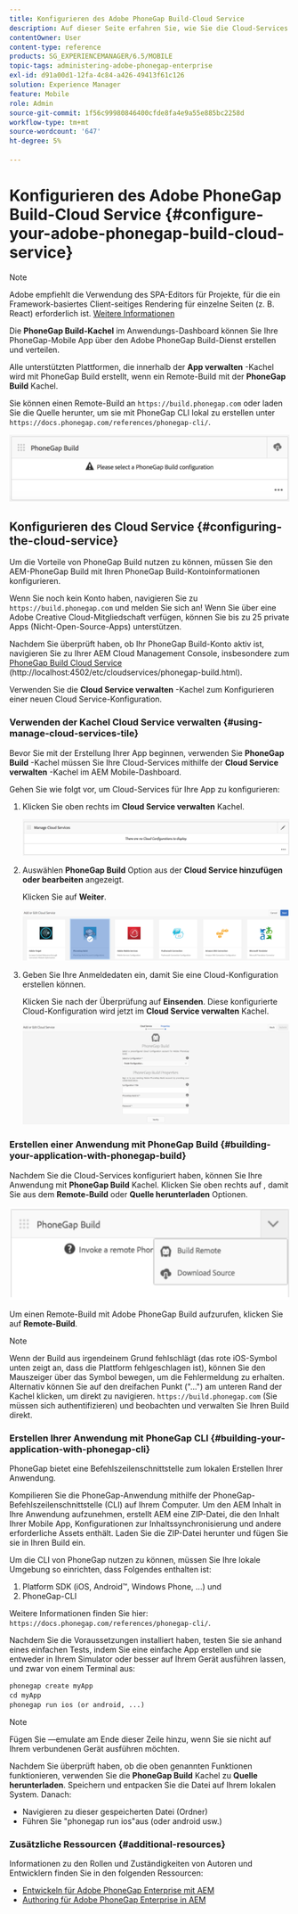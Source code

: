 ```yaml
---
title: Konfigurieren des Adobe PhoneGap Build-Cloud Service
description: Auf dieser Seite erfahren Sie, wie Sie die Cloud-Services konfigurieren und Ihre Anwendung mit PhoneGap Build erstellen.
contentOwner: User
content-type: reference
products: SG_EXPERIENCEMANAGER/6.5/MOBILE
topic-tags: administering-adobe-phonegap-enterprise
exl-id: d91a00d1-12fa-4c84-a426-49413f61c126
solution: Experience Manager
feature: Mobile
role: Admin
source-git-commit: 1f56c99980846400cfde8fa4e9a55e885bc2258d
workflow-type: tm+mt
source-wordcount: '647'
ht-degree: 5%

---
```


# Konfigurieren des Adobe PhoneGap Build-Cloud Service {#configure-your-adobe-phonegap-build-cloud-service}

>[!NOTE]
>
>Adobe empfiehlt die Verwendung des SPA-Editors für Projekte, für die ein Framework-basiertes Client-seitiges Rendering für einzelne Seiten (z. B. React) erforderlich ist. [Weitere Informationen](/help/sites-developing/spa-overview.md)

Die **PhoneGap Build-Kachel** im Anwendungs-Dashboard können Sie Ihre PhoneGap-Mobile App über den Adobe PhoneGap Build-Dienst erstellen und verteilen.

Alle unterstützten Plattformen, die innerhalb der **App verwalten** -Kachel wird mit PhoneGap Build erstellt, wenn ein Remote-Build mit der **PhoneGap Build** Kachel.

Sie können einen Remote-Build an `https://build.phonegap.com` oder laden Sie die Quelle herunter, um sie mit PhoneGap CLI lokal zu erstellen unter `https://docs.phonegap.com/references/phonegap-cli/`.

![PhoneGap Build-Kachel](assets/chlimage_1-60.png)

## Konfigurieren des Cloud Service {#configuring-the-cloud-service}

Um die Vorteile von PhoneGap Build nutzen zu können, müssen Sie den AEM-PhoneGap Build mit Ihren PhoneGap Build-Kontoinformationen konfigurieren.

Wenn Sie noch kein Konto haben, navigieren Sie zu `https://build.phonegap.com` und melden Sie sich an! Wenn Sie über eine Adobe Creative Cloud-Mitgliedschaft verfügen, können Sie bis zu 25 private Apps (Nicht-Open-Source-Apps) unterstützen.

Nachdem Sie überprüft haben, ob Ihr PhoneGap Build-Konto aktiv ist, navigieren Sie zu Ihrer AEM Cloud Management Console, insbesondere zum [PhoneGap Build Cloud Service](http://localhost:4502/etc/cloudservices/phonegap-build.html) (http://localhost:4502/etc/cloudservices/phonegap-build.html).

Verwenden Sie die **Cloud Service verwalten** -Kachel zum Konfigurieren einer neuen Cloud Service-Konfiguration.

### Verwenden der Kachel Cloud Service verwalten {#using-manage-cloud-services-tile}

Bevor Sie mit der Erstellung Ihrer App beginnen, verwenden Sie **PhoneGap Build** -Kachel müssen Sie Ihre Cloud-Services mithilfe der **Cloud Service verwalten** -Kachel im AEM Mobile-Dashboard.

Gehen Sie wie folgt vor, um Cloud-Services für Ihre App zu konfigurieren:

1. Klicken Sie oben rechts im **Cloud Service verwalten** Kachel.

   ![chlimage_1-61](assets/chlimage_1-61.png)

1. Auswählen **PhoneGap Build** Option aus der **Cloud Service hinzufügen oder bearbeiten** angezeigt.

   Klicken Sie auf **Weiter**.

   ![chlimage_1-62](assets/chlimage_1-62.png)

1. Geben Sie Ihre Anmeldedaten ein, damit Sie eine Cloud-Konfiguration erstellen können.

   Klicken Sie nach der Überprüfung auf **Einsenden**. Diese konfigurierte Cloud-Konfiguration wird jetzt im **Cloud Service verwalten** Kachel.

   ![chlimage_1-63](assets/chlimage_1-63.png)

### Erstellen einer Anwendung mit PhoneGap Build {#building-your-application-with-phonegap-build}

Nachdem Sie die Cloud-Services konfiguriert haben, können Sie Ihre Anwendung mit **PhoneGap Build** Kachel. Klicken Sie oben rechts auf , damit Sie aus dem **Remote-Build** oder **Quelle herunterladen** Optionen.

![chlimage_1-64](assets/chlimage_1-64.png)

Um einen Remote-Build mit Adobe PhoneGap Build aufzurufen, klicken Sie auf **Remote-Build**.

>[!NOTE]
>
>Wenn der Build aus irgendeinem Grund fehlschlägt (das rote iOS-Symbol unten zeigt an, dass die Plattform fehlgeschlagen ist), können Sie den Mauszeiger über das Symbol bewegen, um die Fehlermeldung zu erhalten. Alternativ können Sie auf den dreifachen Punkt (&quot;...&quot;) am unteren Rand der Kachel klicken, um direkt zu navigieren. `https://build.phonegap.com` (Sie müssen sich authentifizieren) und beobachten und verwalten Sie Ihren Build direkt.

### Erstellen Ihrer Anwendung mit PhoneGap CLI {#building-your-application-with-phonegap-cli}

PhoneGap bietet eine Befehlszeilenschnittstelle zum lokalen Erstellen Ihrer Anwendung.

Kompilieren Sie die PhoneGap-Anwendung mithilfe der PhoneGap-Befehlszeilenschnittstelle (CLI) auf Ihrem Computer. Um den AEM Inhalt in Ihre Anwendung aufzunehmen, erstellt AEM eine ZIP-Datei, die den Inhalt Ihrer Mobile App, Konfigurationen zur Inhaltssynchronisierung und andere erforderliche Assets enthält. Laden Sie die ZIP-Datei herunter und fügen Sie sie in Ihren Build ein.

Um die CLI von PhoneGap nutzen zu können, müssen Sie Ihre lokale Umgebung so einrichten, dass Folgendes enthalten ist:

1. Platform SDK (iOS, Android™, Windows Phone, ...) und
1. PhoneGap-CLI

Weitere Informationen finden Sie hier: `https://docs.phonegap.com/references/phonegap-cli/`.

Nachdem Sie die Voraussetzungen installiert haben, testen Sie sie anhand eines einfachen Tests, indem Sie eine einfache App erstellen und sie entweder in Ihrem Simulator oder besser auf Ihrem Gerät ausführen lassen, und zwar von einem Terminal aus:

```xml
phonegap create myApp
cd myApp
phonegap run ios (or android, ...)
```

>[!NOTE]
>
>Fügen Sie —emulate am Ende dieser Zeile hinzu, wenn Sie sie nicht auf Ihrem verbundenen Gerät ausführen möchten.

Nachdem Sie überprüft haben, ob die oben genannten Funktionen funktionieren, verwenden Sie die **PhoneGap Build** Kachel zu **Quelle herunterladen**. Speichern und entpacken Sie die Datei auf Ihrem lokalen System. Danach:

* Navigieren zu dieser gespeicherten Datei (Ordner)
* Führen Sie &quot;phonegap run ios&quot;aus (oder android usw.)

### Zusätzliche Ressourcen {#additional-resources}

Informationen zu den Rollen und Zuständigkeiten von Autoren und Entwicklern finden Sie in den folgenden Ressourcen:

* [Entwickeln für Adobe PhoneGap Enterprise mit AEM](/help/mobile/developing-in-phonegap.md)
* [Authoring für Adobe PhoneGap Enterprise in AEM](/help/mobile/phonegap.md)
